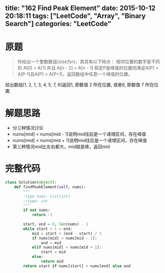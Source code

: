 title: "162 Find Peak Element"
date: 2015-10-12 20:18:11
tags: ["LeetCode", "Array", "Binary Search"]
categories: "LeetCode"
---

# 原题
>你给出一个整数数组(size为n)，其具有以下特点：
相邻位置的数字是不同的
A[0] < A[1] 并且 A[n - 2] > A[n - 1]
假定P是峰值的位置则满足A[P] > A[P-1]且A[P] > A[P+1]，返回数组中任意一个峰值的位置。

给出数组[1, 2, 1, 3, 4, 5, 7, 6]返回1, 即数值 2 所在位置, 或者6, 即数值 7 所在位置.

# 解题思路
* 分三种情况讨论
 * nums[mid] < nums[mid - 1]说明mid往前是一个递增区间，存在峰值
 * nums[mid] < nums[mid + 1]说明mid往后是一个递增区间，存在峰值
 * 第三种情况mid比左右都大，mid就是峰，返回mid

# 完整代码
```python
class Solution(object):
    def findPeakElement(self, nums):
        """
        :type nums: List[int]
        :rtype: int
        """
        if not nums:
            return -1
            
        start, end = 0, len(nums) - 1
        while start + 1 < end:
            mid = start + (end - start) / 2
            if nums[mid] < nums[mid - 1]:
                end = mid
            elif nums[mid] < nums[mid + 1]:
                start = mid
            else:
                return mid
        return start if nums[start] > nums[end] else end
```